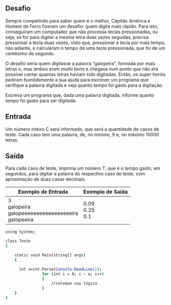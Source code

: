 ## Desafio

Sempre competindo para saber quem é o melhor, Capitão América e Homem de Ferro fizeram um desafio: quem digita mais rápido. Para isto, conseguiram um computador que não processa teclas pressionadas, ou seja, se for para digitar a mesma letra duas vezes seguidas, precisa pressionar a tecla duas vezes, visto que, pressionar a tecla por mais tempo, não adianta, e calcularam o tempo de uma tecla pressionada, que foi de um centésimo de segundo.

O desafio seria quem digitasse a palavra “galopeira”, formada por mais letras e, mas ambos eram muito bons e chegava num ponto que não era possível contar quantas letras haviam sido digitadas. Então, os super heróis pediram humildemente a sua ajuda para escrever um programa que verifique a palavra digitada e veja quanto tempo foi gasto para a digitação.

Escreva um programa que, dada uma palavra digitada, informe quanto tempo foi gasto para ser digitada.

## Entrada

Um número inteiro C será informado, que será a quantidade de casos de teste. Cada caso tem uma palavra, de, no mínimo, 9 e, no máximo 10000 letras.

## Saída

Para cada caso de teste, imprima um número T, que é o tempo gasto, em segundos, para digitar a palavra do respectivo caso de teste, com aproximação de duas casas decimais.

| Exemplo de Entrada | Exemplo de Saída|
| ---|--- |
| 3<br />galopeira<br />galopeeeeeeeeeeeeeeeeeira<br />galopeeira | 0.09<br />0.25<br />0.1 |


```bash
using System; 

class Teste 
{

    static void Main(string[] args) 
    { 

      int x=int.Parse(Console.ReadLine());
                for (int i = 0; i < x; i++)
                {
                    //coloque sua lógica 
                }
    }
}

```
